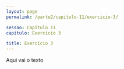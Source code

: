 ```yaml
---
layout: page
permalink: /parte2/capitulo-11/exercicio-3/

sessao: Capítulo 11
capitulo: Exercício 3

title: Exercício 3
---
```


Aqui vai o texto